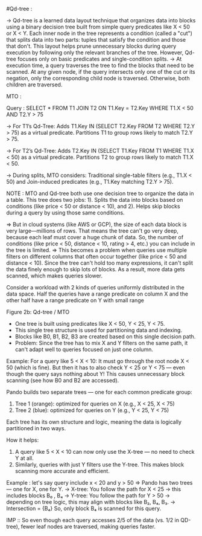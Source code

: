 #Qd-tree :

->   Qd-tree is a learned data layout technique that organizes data into blocks using a binary decision tree built from simple query predicates like X < 50 or X < Y. Each inner node in the tree represents a condition (called a "cut") 
     that splits data into two parts: tuples that satisfy the condition and those that don't. This layout helps prune unnecessary blocks during query execution by following only the relevant branches of the tree. However, Qd-tree focuses 
     only on basic predicates and single-condition splits.
->   At execution time, a query traverses the tree to find the blocks that need to be scanned. At any given node, if the query intersects only one of the cut or its negation, only the corresponding child node is
     traversed. Otherwise, both children are traversed.


MTO : 

  Query  :  SELECT * FROM T1 JOIN T2 ON T1.Key = T2.Key WHERE T1.X < 50 AND T2.Y > 75  

  ->  For T1’s Qd-Tree:
                     Adds T1.Key IN (SELECT T2.Key FROM T2 WHERE T2.Y > 75) as a virtual predicate.
                     Partitions T1 to group rows likely to match T2.Y > 75.
 
  ->  For T2’s Qd-Tree:
                    Adds T2.Key IN (SELECT T1.Key FROM T1 WHERE T1.X < 50) as a virtual predicate.
                    Partitions T2 to group rows likely to match T1.X < 50.

  ->  During splits, MTO considers: Traditional single-table filters (e.g., T1.X < 50) and Join-induced predicates (e.g., T1.Key matching T2.Y > 75).


NOTE : MTO and Qd-tree both use one decision tree to organize the data in a table. This tree does two jobs:
         1). Splits the data into blocks based on conditions (like price < 50 or distance < 10), and
         2). Helps skip blocks during a query by using those same conditions.

=>  But in cloud systems (like AWS or GCP), the size of each data block is very large—millions of rows. That means the tree can't go very deep, because each leaf must cover a huge chunk of data. 
    So, the number of conditions (like price < 50, distance < 10, rating > 4, etc.) you can include in the tree is limited.
=>  This becomes a problem when queries use multiple filters on different columns that often occur together (like price < 50 and distance < 10). Since the tree can't hold too many expressions, it can't split the 
    data finely enough to skip lots of blocks. As a result, more data gets scanned, which makes queries slower.


Consider a workload with 2 kinds of queries uniformly distributed in the data space. Half the queries have a range predicate on column X and the other half have a range predicate on Y with small range 

Figure 2b: Qd-tree / MTO
- One tree is built using predicates like X < 50, Y < 25, Y < 75.
- This single tree structure is used for partitioning data and indexing.
- Blocks like B0, B1, B2, B3 are created based on this single decision path.
- Problem: Since the tree has to mix X and Y filters on the same path, it can't adapt well to queries focused on just one column.

Example:
For a query like 5 < X < 10:
It must go through the root node X < 50 (which is fine).
But then it has to also check Y < 25 or Y < 75 — even though the query says nothing about Y! This causes unnecessary block scanning (see how B0 and B2 are accessed).

Pando builds two separate trees — one for each common predicate group:
   1. Tree 1 (orange): optimized for queries on X (e.g., X < 25, X < 75)
   2. Tree 2 (blue): optimized for queries on Y (e.g., Y < 25, Y < 75)

Each tree has its own structure and logic, meaning the data is logically partitioned in two ways.

How it helps:
  1. A query like 5 < X < 10 can now only use the X-tree — no need to check Y at all.
  2. Similarly, queries with just Y filters use the Y-tree.
This makes block scanning more accurate and efficient.

Example : let's say query include x < 20 and y > 50  =>  Pando has two trees — one for X, one for Y.
     ->  X-tree: You follow the path for X < 25 → this includes blocks B₀ , B₄
     ->  Y-tree: You follow the path for Y > 50 → depending on tree logic, this may align with blocks like B₂, B₄, B₃.
     ->  Intersection = {B₄} So, only block B₄ is scanned for this query.

IMP  ::  So even though each query accesses 2/5 of the data (vs. 1/2 in QD-tree), fewer leaf nodes are traversed, making queries faster.

